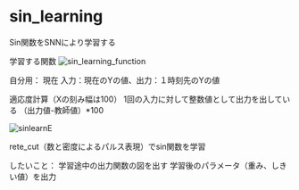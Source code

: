 # sin_learning
Sin関数をSNNにより学習する

学習する関数
![sin_learning_function](https://user-images.githubusercontent.com/43668533/56569021-24c72500-65f3-11e9-958c-11eae398b8e5.png)

自分用：
現在
入力：現在のYの値、出力：１時刻先のYの値

適応度計算（Xの刻み幅は100）
1回の入力に対して整数値として出力を出している
（出力値-教師値）*100

![sinlearnE](https://user-images.githubusercontent.com/43668533/56568783-ad919100-65f2-11e9-934d-5356264654cc.png)

rete_cut（数と密度によるパルス表現）でsin関数を学習

したいこと：
学習途中の出力関数の図を出す
学習後のパラメータ（重み、しきい値）を出力
